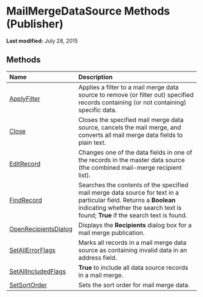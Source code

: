 
# MailMergeDataSource Methods (Publisher)

 **Last modified:** July 28, 2015


## Methods



|**Name**|**Description**|
|:-----|:-----|
| [ApplyFilter](a94af75c-e558-7160-76c9-c0f8c3fb317d.md)|Applies a filter to a mail merge data source to remove (or filter out) specified records containing (or not containing) specific data.|
| [Close](c215743b-590a-6db9-e902-b9179b67bb8e.md)|Closes the specified mail merge data source, cancels the mail merge, and converts all mail merge data fields to plain text.|
| [EditRecord](1fa31b25-b00a-9478-b341-094c2cdb2d9e.md)|Changes one of the data fields in one of the records in the master data source (the combined mail-merge recipient list).|
| [FindRecord](a4b37255-bdff-ac61-6d18-05a4fe008beb.md)|Searches the contents of the specified mail merge data source for text in a particular field. Returns a  **Boolean** indicating whether the search text is found; **True** if the search text is found.|
| [OpenRecipientsDialog](5a0a2b4a-ce23-435c-6e18-f778d6e14fd6.md)|Displays the  **Recipients** dialog box for a mail merge publication.|
| [SetAllErrorFlags](17c41fbb-3b21-c31a-63cd-ed26065bfa79.md)|Marks all records in a mail merge data source as containing invalid data in an address field.|
| [SetAllIncludedFlags](ab668e95-55ac-fcbd-19c9-3c13fe3aa995.md)| **True** to include all data source records in a mail merge.|
| [SetSortOrder](0ecb5f77-2cd1-92c6-b7f2-bf709f015ba5.md)|Sets the sort order for mail merge data.|
